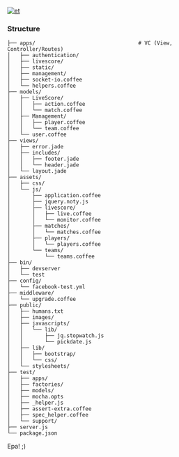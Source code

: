[![et](https://github.com/esbanarango/LiveThrow/blob/master/Docs./lg.png?raw=true)](http://livethrow.herokuapp.com/)

### Structure


    ├── apps/                                 # VC (View, Controller/Routes)
    │   ├── authentication/
    │   ├── livescore/
    │   ├── static/
    │   ├── management/
    │   ├── socket-io.coffee
    │   └── helpers.coffee
    ├── models/
    │   ├── LiveScore/
    │   │   ├── action.coffee
    │   │   └── match.coffee
    │   ├── Management/
    │   │   ├── player.coffee
    │   │   └── team.coffee
    │   └── user.coffee
    ├── views/
    │   ├── error.jade
    │   ├── includes/
    │   │   ├── footer.jade
    │   │   └── header.jade
    │   └── layout.jade
    ├── assets/
    │   ├── css/
    │   └── js/
    │       ├── application.coffee
    │       ├── jquery.noty.js
    │       ├── livescore/
    │       │   ├── live.coffee
    │       │   └── monitor.coffee
    │       ├── matches/
    │       │   └── matches.coffee
    │       ├── players/
    │       │   └── players.coffee
    │       └── teams/
    │           └── teams.coffee
    ├── bin/
    │   ├── devserver
    │   └── test
    ├── config/
    │   └── facebook-test.yml
    ├── middleware/
    │   └── upgrade.coffee
    ├── public/
    │   ├── humans.txt
    │   ├── images/
    │   ├── javascripts/
    │   │   └── lib/
    │   │       ├── jq.stopwatch.js
    │   │       └── pickdate.js
    │   ├── lib/
    │   │   ├── bootstrap/
    │   │   └── css/
    │   └── stylesheets/
    ├── test/
    │   ├── apps/
    │   ├── factories/
    │   ├── models/
    │   ├── mocha.opts
    │   ├── _helper.js
    │   ├── assert-extra.coffee
    │   ├── spec_helper.coffee
    │   └── support/
    ├── server.js
    └── package.json

Epa! ;)
